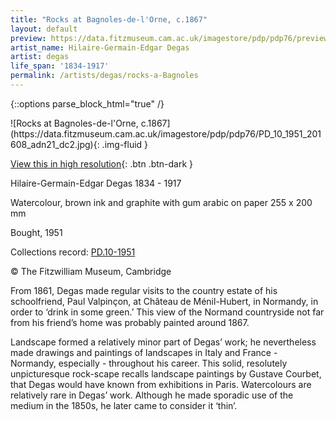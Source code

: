```yaml
---
title: "Rocks at Bagnoles-de-l'Orne, c.1867"
layout: default
preview: https://data.fitzmuseum.cam.ac.uk/imagestore/pdp/pdp76/preview_PD_10_1951_201608_adn21_dc2.jpg
artist_name: Hilaire-Germain-Edgar Degas
artist: degas
life_span: '1834-1917'
permalink: /artists/degas/rocks-a-Bagnoles
---
```

{::options parse_block_html="true" /}
<div class="text-center">
![Rocks at Bagnoles-de-l'Orne, c.1867](https://data.fitzmuseum.cam.ac.uk/imagestore/pdp/pdp76/PD_10_1951_201608_adn21_dc2.jpg){: .img-fluid }

[View this in high resolution](https://data.fitzmuseum.cam.ac.uk/id/image/iiif/media-202674#?c=&m=&cv=_){: .btn .btn-dark }
</div>

Hilaire-Germain-Edgar Degas 1834 - 1917

Watercolour, brown ink and graphite with gum arabic on paper 255 x 200 mm    

Bought, 1951    

Collections record: [PD.10-1951](https://data.fitzmuseum.cam.ac.uk/id/object/6275)

© The Fitzwilliam Museum, Cambridge

From 1861, Degas made regular visits to the country estate of his schoolfriend, Paul Valpinçon, at Château de Ménil-Hubert, in Normandy, in order to ‘drink in some green.’ This view of the Normand countryside not far from his friend’s home was probably painted around 1867.

Landscape formed a relatively minor part of Degas’ work; he nevertheless made drawings and paintings of landscapes in Italy and France - Normandy, especially - throughout his career. This solid, resolutely unpicturesque rock-scape recalls landscape paintings by Gustave Courbet, that Degas would have known from exhibitions in Paris.
Watercolours are relatively rare in Degas’ work. Although he made sporadic use of the medium in the 1850s, he later came to consider it ‘thin’.
